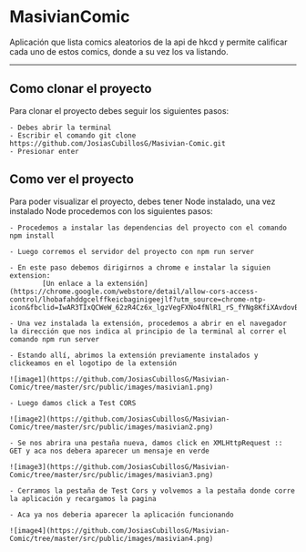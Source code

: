 # MasivianComic

Aplicación que lista comics aleatorios de la api de hkcd y permite calificar cada uno de estos comics, donde a su vez los va listando.

---

## Como clonar el proyecto

Para clonar el proyecto debes seguir los siguientes pasos:

    - Debes abrir la terminal
    - Escribir el comando git clone https://github.com/JosiasCubillosG/Masivian-Comic.git
    - Presionar enter

## Como ver el proyecto

Para poder visualizar el proyecto, debes tener Node instalado, una vez instalado Node procedemos con los siguientes pasos:

    - Procedemos a instalar las dependencias del proyecto con el comando npm install

    - Luego corremos el servidor del proyecto con npm run server

    - En este paso debemos dirigirnos a chrome e instalar la siguien extension: 
            [Un enlace a la extensión](https://chrome.google.com/webstore/detail/allow-cors-access-control/lhobafahddgcelffkeicbaginigeejlf?utm_source=chrome-ntp-icon&fbclid=IwAR3TIxQCWeW_62zR4Cz6x_lgzVegFXNo4fNlR1_rS_fYNg8KfiXAvdovB5Qx)

    - Una vez instalada la extensión, procedemos a abrir en el navegador la dirección que nos indica al principio de la terminal al correr el comando npm run server 

    - Estando allí, abrimos la extensión previamente instalados y clickeamos en el logotipo de la extensión

    ![image1](https://github.com/JosiasCubillosG/Masivian-Comic/tree/master/src/public/images/masivian1.png)

    - Luego damos click a Test CORS 

    ![image2](https://github.com/JosiasCubillosG/Masivian-Comic/tree/master/src/public/images/masivian2.png)

    - Se nos abrira una pestaña nueva, damos click en XMLHttpRequest :: GET y aca nos debera aparecer un mensaje en verde

    ![image3](https://github.com/JosiasCubillosG/Masivian-Comic/tree/master/src/public/images/masivian3.png)

    - Cerramos la pestaña de Test Cors y volvemos a la pestaña donde corre la aplicación y recargamos la pagina

    - Aca ya nos deberia aparecer la aplicación funcionando

    ![image4](https://github.com/JosiasCubillosG/Masivian-Comic/tree/master/src/public/images/masivian4.png)
